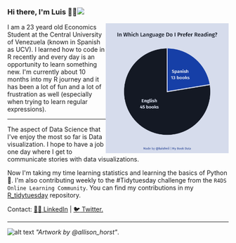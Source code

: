 ### Hi there, I'm Luis 👨‍💻<img src="https://raw.githubusercontent.com/MartinHeinz/MartinHeinz/master/wave.gif" width="30px">

<p>
  <img width="280" align='right' src="https://github.com/luisfrein/-30DayChartChallenge/blob/master/1.%20Part-to-whole/part-to-whole.png">
</p>
I am a 23 yeard old Economics Student at the Central University of Venezuela (known in Spanish as UCV). I learned how to code in R recently and every day is an opportunity to learn something new. I'm currently about 10 months into my R journey and it has been a lot of fun and a lot of frustration as well (especially when trying to learn regular expressions).  



---
The aspect of Data Science that I've enjoy the most so far is Data visualization. I hope to have a job one day where I get to communicate stories with data visualizations.

Now I'm taking my time learning statistics and learning the basics of Python 🐍. I'm also contributing weekly to the #Tidytuesday challenge from the `R4DS Online Learning Community`. You can find my contributions in my [R_tidytuesday](https://github.com/luisfrein/R_Tidytuesday) repository. 

Contact:  <a href="https://www.linkedin.com/in/luisfrein">:man_office_worker: LinkedIn</a> | <a href="https://twitter.com/Luisfreii/">:bird: Twitter.</a>

---
![alt text](https://github.com/allisonhorst/stats-illustrations/blob/master/rstats-artwork/monster_support.jpg?raw=true)
*"Artwork by @allison_horst"*.



